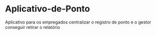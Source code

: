 # Aplicativo-de-Ponto
Aplicativo para os empregados centralizar o registro de ponto e o gestor conseguir retirar o relatório
